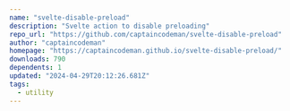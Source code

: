 ```yaml
---
name: "svelte-disable-preload"
description: "Svelte action to disable preloading"
repo_url: "https://github.com/captaincodeman/svelte-disable-preload"
author: "captaincodeman"
homepage: "https://captaincodeman.github.io/svelte-disable-preload/"
downloads: 790
dependents: 1
updated: "2024-04-29T20:12:26.681Z"
tags: 
  - utility
---
```

